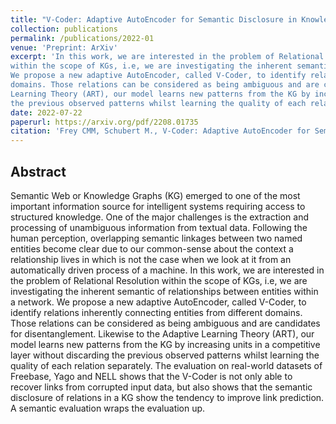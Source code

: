 ```yaml
---
title: "V-Coder: Adaptive AutoEncoder for Semantic Disclosure in Knowledge Graphs"
collection: publications
permalink: /publications/2022-01
venue: 'Preprint: ArXiv'
excerpt: 'In this work, we are interested in the problem of Relational Resolution 
within the scope of KGs, i.e, we are investigating the inherent semantic of relationships between entities within a network. 
We propose a new adaptive AutoEncoder, called V-Coder, to identify relations inherently connecting entities from different 
domains. Those relations can be considered as being ambiguous and are candidates for disentanglement. Likewise to the Adaptive 
Learning Theory (ART), our model learns new patterns from the KG by increasing units in a competitive layer without discarding 
the previous observed patterns whilst learning the quality of each relation separately.'
date: 2022-07-22
paperurl: https://arxiv.org/pdf/2208.01735
citation: 'Frey CMM, Schubert M., V-Coder: Adaptive AutoEncoder for Semantic Disclosure in Knowledge Graphs. Published online 2022. doi:10.48550/ARXIV.2208.01735<br/>'
---
```


## Abstract
Semantic Web or Knowledge Graphs (KG) emerged to one of the most important information source for intelligent systems 
requiring access to structured knowledge. One of the major challenges is the extraction and processing of unambiguous 
information from textual data. Following the human perception, overlapping semantic linkages between two named entities 
become clear due to our common-sense about the context a relationship lives in which is not the case when we look at it 
from an automatically driven process of a machine. In this work, we are interested in the problem of Relational Resolution 
within the scope of KGs, i.e, we are investigating the inherent semantic of relationships between entities within a network. 
We propose a new adaptive AutoEncoder, called V-Coder, to identify relations inherently connecting entities from different 
domains. Those relations can be considered as being ambiguous and are candidates for disentanglement. Likewise to the Adaptive 
Learning Theory (ART), our model learns new patterns from the KG by increasing units in a competitive layer without discarding 
the previous observed patterns whilst learning the quality of each relation separately. The evaluation on real-world datasets 
of Freebase, Yago and NELL shows that the V-Coder is not only able to recover links from corrupted input data, but also shows 
that the semantic disclosure of relations in a KG show the tendency to improve link prediction. A semantic evaluation wraps 
the evaluation up.
